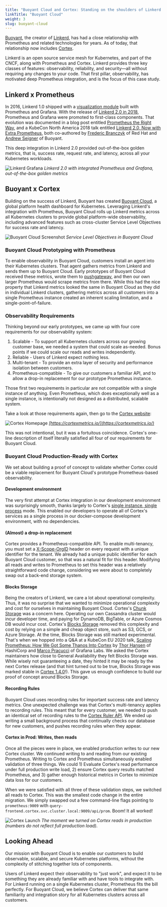 ```yaml
---
title: "Buoyant Cloud and Cortex: Standing on the shoulders of Linkerd and Prometheus"
linkTitle: "Buoyant Cloud"
weight: 3
slug: buoyant-cloud
---
```


[Buoyant](https://buoyant.io), the creator of [Linkerd](https://linkerd.io), has had a close relationship with Prometheus and related technologies for years. As of today, that relationship now includes [Cortex](https://cortexmetrics.io/).

Linkerd is an open source service mesh for Kubernetes, and part of the CNCF, along with Prometheus and Cortex. Linkerd provides three key classes of features: observability, reliability, and security—all without requiring any changes to your code. That first pillar, observability, has motivated deep Prometheus integration, and is the focus of this case study.

## Linkerd x Prometheus

In 2016, Linkerd 1.0 shipped with a [visualization module](https://linkerd.io/2016/10/04/a-service-mesh-for-kubernetes-part-i-top-line-service-metrics/#step-3-install-linkerd-viz) built with Prometheus and Grafana. With the release of [Linkerd 2.0 in 2018](https://linkerd.io/2018/09/18/announcing-linkerd-2-0/), Prometheus and Grafana were promoted to first-class components. That evolution was documented in a blog post entitled [Prometheus the Right Way](https://linkerd.io/2018/05/17/prometheus-the-right-way-lessons-learned-evolving-conduits-prometheus-integration/), and a KubeCon North America 2018 talk entitled [Linkerd 2.0, Now with Extra Prometheus](https://www.youtube.com/watch?v=bnDWApsH36Y), both co-authored by [Frederic Branczyk](https://twitter.com/fredbrancz) of Red Hat and [Andrew Seigner](https://twitter.com/siggy) of Buoyant.

This deep integration in Linkerd 2.0 provided out-of-the-box golden metrics, that is, success rate, request rate, and latency, across all your Kubernetes workloads.

![Linkerd Grafana](/images/case-studies/bcloud-linkerd-grafana.png)
_Linkerd 2.0 with integrated Prometheus and Grafana, out-of-the-box golden metrics_

## Buoyant x Cortex

Building on the success of Linkerd, Buoyant has created [Buoyant Cloud](https://buoyant.cloud/), a global platform health dashboard for Kubernetes. Leveraging Linkerd's integration with Prometheus, Buoyant Cloud rolls up Linkerd metrics across all Kubernetes clusters to provide global platform-wide observability, including advanced features such as cross-cluster Service Level Objectives for success rate and latency.

![Buoyant Cloud Screenshot](/images/case-studies/bcloud-screenshot.jpg)
_Service Level Objectives in Buoyant Cloud_

### Buoyant Cloud Prototyping with Prometheus

To enable observability in Buoyant Cloud, customers install an agent into their Kubernetes clusters. That agent gathers metrics from Linkerd and sends them up to Buoyant Cloud. Early prototypes of Buoyant Cloud received these metrics, wrote them to [pushgateway](https://github.com/prometheus/pushgateway), and then our own larger Prometheus would scrape metrics from there. While this had the nice property that Linkerd metrics looked the same in Buoyant Cloud as they did in individual Linkerd clusters, gathering metrics across all customers into a single Prometheus instance created an inherent scaling limitation, and a single-point-of-failure.

### Observability Requirements

Thinking beyond our early prototypes, we came up with four core requirements for our observability system:

1. Scalable - To support all Kubernetes clusters across our growing customer base, we needed a system that could scale as-needed. Bonus points if we could scale our reads and writes independently.
2. Reliable - Users of Linkerd expect nothing less.
3. Multi-tenant - To provide an extra layer of security and performance isolation between customers.
4. Prometheus-compatible - To give our customers a familiar API, and to allow a drop-in replacement for our prototype Prometheus instance.

Those first two requirements in particular are not compatible with a single instance of anything. Even Prometheus, which does exceptionally well as a single instance, is intentionally not designed as a distributed, scalable system.

Take a look at those requirements again, then go to the [Cortex website](https://cortexmetrics.io/):

![Cortex Homepage](/images/case-studies/bcloud-cortex-homepage.png)
_[https://cortexmetrics.io/](https://cortexmetrics.io/)_

This was not intentional, but it was a fortuitous coincidence. Cortex's one-line description of itself literally satisfied all four of our requirements for Buoyant Cloud.

### Buoyant Cloud Production-Ready with Cortex

We set about building a proof of concept to validate whether Cortex could be a viable replacement for Buoyant Cloud's prototype Prometheus-based observability.

#### Development environment

The very first attempt at Cortex integration in our development environment was surprisingly smooth, thanks largely to Cortex's [single instance, single process](https://cortexmetrics.io/docs/getting-started/getting-started-blocks-storage/#single-instance-single-process) mode. This enabled our developers to operate all of Cortex's services as a single process in our docker-compose development environment, with no dependencies.

#### (Almost) a drop-in replacement

Cortex provides a Prometheus-compatible API. To enable multi-tenancy, you must set a [X-Scope-OrgID](https://cortexmetrics.io/docs/guides/auth/) header on every request with a unique identifier for the tenant. We already had a unique public identifier for each Buoyant Cloud customer, so that was a natural fit for this header. Modifying all reads and writes to Prometheus to set this header was a relatively straightforward code change, considering we were about to completely swap out a back-end storage system.

#### Blocks Storage

Being the creators of Linkerd, we care a lot about operational complexity. Thus, it was no surprise that we wanted to minimize operational complexity and cost for ourselves in maintaining Buoyant Cloud. Cortex's [Chunk Storage](https://cortexmetrics.io/docs/getting-started/getting-started-chunks-storage/) was a concern here. Operating our own Cassandra cluster would incur developer time, and paying for DynamoDB, BigTable, or Azure Cosmos DB would incur cost. Cortex's [Blocks Storage](https://cortexmetrics.io/docs/blocks-storage/) removed this complexity and cost by relying on a simple and cheap object store, such as S3, GCS, or Azure Storage. At the time, Blocks Storage was still marked experimental. That's when we hopped into a Q&A at a KubeCon EU 2020 talk, [Scaling Prometheus: How We Got Some Thanos Into Cortex](https://www.youtube.com/watch?v=Z5OJzRogAS4) by [Thor Hansen](https://twitter.com/thor4hansen) of HashiCorp and [Marco Pracucci](https://twitter.com/pracucci) of Grafana Labs. We asked the Cortex maintainers how close to General Availability they felt Blocks Storage was. While wisely not guaranteeing a date, they hinted it may be ready by the next Cortex release (and that hint turned out to be true, Blocks Storage was marked stable in [Cortex 1.4.0](https://github.com/cortexproject/cortex/releases/tag/v1.4.0)!). This gave us enough confidence to build our proof of concept around Blocks Storage.

#### Recording Rules

Buoyant Cloud uses recording rules for important success rate and latency metrics. One unexpected challenge was that Cortex's multi-tenancy applies to recording rules. This meant that for every customer, we needed to push an identical set of recording rules to the [Cortex Ruler API](https://cortexmetrics.io/docs/api/#ruler). We ended up writing a small background process that continually checks our database for new customers, and pushes recording rules when they appear.

#### Cortex in Prod: Writes, then reads

Once all the pieces were in place, we enabled production writes to our new Cortex cluster. We continued writing to and reading from our existing Prometheus. Writing to Cortex and Prometheus simultaneously enabled validation of three things. We could 1) Evaluate Cortex's read performance under full production write load, 2) ensure Cortex query results matched Prometheus, and 3) gather enough historical metrics in Cortex to minimize data loss for our customers.

When we were satisfied with all three of these validation steps, we switched all reads to Cortex. This was the smallest code change in the entire migration. We simply swapped out a few command-line flags pointing to `prometheus:9009` with `query-frontend.cortex.svc.cluster.local:9009/api/prom`. Boom! It all worked!

![Cortex Launch](/images/case-studies/bcloud-cortex-launch.png)
_The moment we turned on Cortex reads in production (numbers do not reflect full production load)._

## Looking Ahead

Our mission with Buoyant Cloud is to enable our customers to build observable, scalable, and secure Kubernetes platforms, without the complexity of stitching together lots of components.

Users of Linkerd expect their observability to "just work", and expect it to be something they are already familiar with and have tools to integrate with. For Linkerd running on a single Kubernetes cluster, Prometheus fits the bill perfectly. For Buoyant Cloud, we believe Cortex can deliver that same familiarity and integration story for all Kubernetes clusters across all customers.
